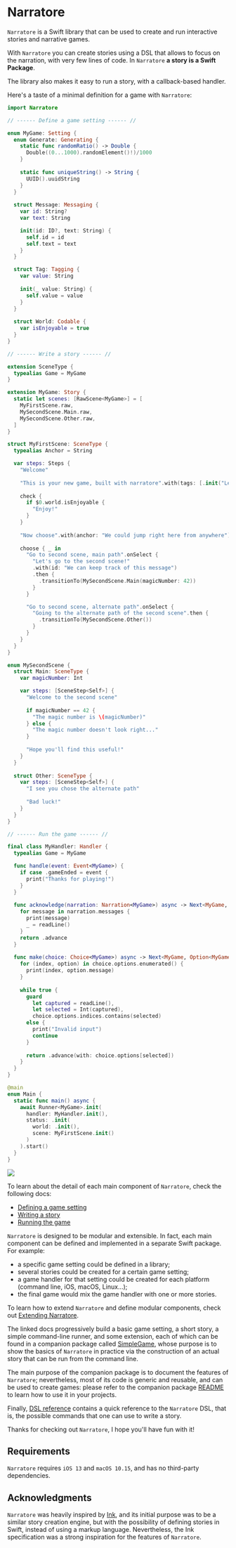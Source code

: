 # Narratore

`Narratore` is a Swift library that can be used to create and run interactive stories and narrative games.

With `Narratore` you can create stories using a DSL that allows to focus on the narration, with very few lines of code. In `Narratore` __a story is a Swift Package__.

The library also makes it easy to run a story, with a callback-based handler.

Here's a taste of a minimal definition for a game with `Narratore`:

```swift
import Narratore

// ------ Define a game setting ------ //

enum MyGame: Setting {
  enum Generate: Generating {
    static func randomRatio() -> Double {
      Double((0...1000).randomElement()!)/1000
    }
    
    static func uniqueString() -> String {
      UUID().uuidString
    }
  }
  
  struct Message: Messaging {
    var id: String?
    var text: String

    init(id: ID?, text: String) {
      self.id = id
      self.text = text
    }
  }

  struct Tag: Tagging {
    var value: String
    
    init(_ value: String) {
      self.value = value
    }
  }
  
  struct World: Codable {
    var isEnjoyable = true
  }
}

// ------ Write a story ------ //

extension SceneType {
  typealias Game = MyGame
}

extension MyGame: Story {
  static let scenes: [RawScene<MyGame>] = [
    MyFirstScene.raw,
    MySecondScene.Main.raw,
    MySecondScene.Other.raw,
  ]
}

struct MyFirstScene: SceneType {
  typealias Anchor = String

  var steps: Steps {
    "Welcome"
    
    "This is your new game, built with narratore".with(tags: [.init("Let's play some sound effect!")])
    
    check {
      if $0.world.isEnjoyable {
        "Enjoy!"
      }
    }
    
    "Now choose".with(anchor: "We could jump right here from anywhere")
    
    choose { _ in
      "Go to second scene, main path".onSelect {
        "Let's go to the second scene!"
        .with(id: "We can keep track of this message")
        .then {
          .transitionTo(MySecondScene.Main(magicNumber: 42))  
        }
      }

      "Go to second scene, alternate path".onSelect {
        "Going to the alternate path of the second scene".then {
          .transitionTo(MySecondScene.Other())
        }
      }
    }
  }
}

enum MySecondScene {      
  struct Main: SceneType {
    var magicNumber: Int

    var steps: [SceneStep<Self>] {
      "Welcome to the second scene"
      
      if magicNumber == 42 {
        "The magic number is \(magicNumber)"
      } else {
        "The magic number doesn't look right..."
      }
      
      "Hope you'll find this useful!"
    }
  }
  
  struct Other: SceneType {
    var steps: [SceneStep<Self>] {
      "I see you chose the alternate path"
      
      "Bad luck!"
    }
  }
}

// ------ Run the game ------ //

final class MyHandler: Handler {
  typealias Game = MyGame

  func handle(event: Event<MyGame>) {
    if case .gameEnded = event {
      print("Thanks for playing!")
    }
  }
  
  func acknowledge(narration: Narration<MyGame>) async -> Next<MyGame, Void> {
    for message in narration.messages {
      print(message)
      _ = readLine()
    }
    return .advance
  }
  
  func make(choice: Choice<MyGame>) async -> Next<MyGame, Option<MyGame>> {
    for (index, option) in choice.options.enumerated() {
      print(index, option.message)
    }
    
    while true {
      guard
        let captured = readLine(),
        let selected = Int(captured),
        choice.options.indices.contains(selected)
      else {
        print("Invalid input")
        continue
      }
      
      return .advance(with: choice.options[selected])
    }
  }
}

@main
enum Main {
  static func main() async {
    await Runner<MyGame>.init(
      handler: MyHandler.init(),
      status: .init(
        world: .init(),
        scene: MyFirstScene.init()
      )
    ).start()
  }
}
```

![](example.gif)

To learn about the detail of each main component of `Narratore`, check the following docs:

- [Defining a game setting](Docs/DEFINING_A_GAME_SETTING.md)
- [Writing a story](Docs/WRITING_A_STORY.md)
- [Running the game](Docs/RUNNING_THE_GAME.md)

`Narratore` is designed to be modular and extensible. In fact, each main component can be defined and implemented in a separate Swift package. For example:

- a specific game setting could be defined in a library;
- several stories could be created for a certain game setting;
- a game handler for that setting could be created for each platform (command line, iOS, macOS, Linux...);
- the final game would mix the game handler with one or more stories.

To learn how to extend `Narratore` and define modular components, check out [Extending Narratore](Docs/EXTENDING_NARRATORE.md).

The linked docs progressively build a basic game setting, a short story, a simple command-line runner, and some extension, each of which can be found in a companion package called [SimpleGame](https://github.com/broomburgo/SimpleGame), whose purpose is to show the basics of `Narratore` in practice via the construction of an actual story that can be run from the command line.

The main purpose of the companion package is to document the features of `Narratore`; nevertheless, most of its code is generic and reusable, and can be used to create games: please refer to the companion package [README](https://github.com/broomburgo/SimpleGame) to learn how to use it in your projects.

Finally, [DSL reference](Docs/DSL_REFERENCE.md) contains a quick reference to the `Narratore` DSL, that is, the possible commands that one can use to write a story.

Thanks for checking out `Narratore`, I hope you'll have fun with it!

## Requirements

`Narratore` requires `iOS 13` and `macOS 10.15`, and has no third-party dependencies.

## Acknowledgments

`Narratore` was heavily inspired by [Ink](https://www.inklestudios.com/ink/), and its initial purpose was to be a similar story creation engine, but with the possibility of defining stories in Swift, instead of using a markup language. Nevertheless, the Ink specification was a strong inspiration for the features of `Narratore`.
